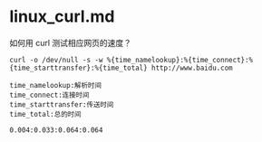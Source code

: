 # linux\_curl.md

如何用 curl 测试相应网页的速度？

```text
curl -o /dev/null -s -w %{time_namelookup}:%{time_connect}:%{time_starttransfer}:%{time_total} http://www.baidu.com

time_namelookup:解析时间
time_connect:连接时间
time_starttransfer:传送时间
time_total:总的时间

0.004:0.033:0.064:0.064
```

